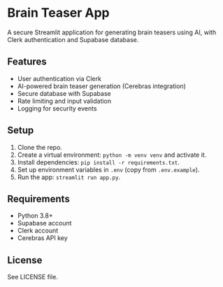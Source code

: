 # Brain Teaser App

A secure Streamlit application for generating brain teasers using AI, with Clerk authentication and Supabase database.

## Features
- User authentication via Clerk
- AI-powered brain teaser generation (Cerebras integration)
- Secure database with Supabase
- Rate limiting and input validation
- Logging for security events

## Setup
1. Clone the repo.
2. Create a virtual environment: `python -m venv venv` and activate it.
3. Install dependencies: `pip install -r requirements.txt`.
4. Set up environment variables in `.env` (copy from `.env.example`).
5. Run the app: `streamlit run app.py`.

## Requirements
- Python 3.8+
- Supabase account
- Clerk account
- Cerebras API key

## License
See LICENSE file.
